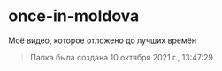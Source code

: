 # once-in-moldova
 Моё видео, которое отложено до лучших времён
 >Папка была создана 10 октября 2021 г., 13:47:29